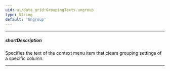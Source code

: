 ```yaml
---
uid: ui/data_grid:GroupingTexts.ungroup
type: String
default: 'Ungroup'
---
```

---
##### shortDescription
Specifies the text of the context menu item that clears grouping settings of a specific column.

---
